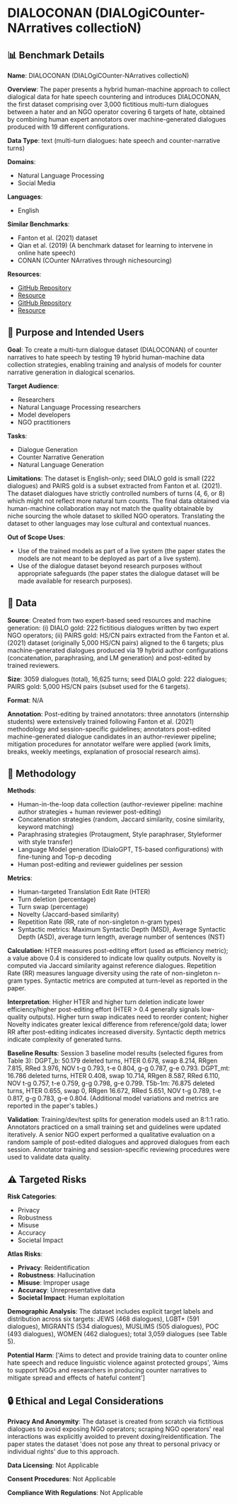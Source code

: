 # DIALOCONAN (DIALOgiCOunter-NArratives collectioN)

## 📊 Benchmark Details

**Name**: DIALOCONAN (DIALOgiCOunter-NArratives collectioN)

**Overview**: The paper presents a hybrid human-machine approach to collect dialogical data for hate speech countering and introduces DIALOCONAN, the first dataset comprising over 3,000 fictitious multi-turn dialogues between a hater and an NGO operator covering 6 targets of hate, obtained by combining human expert annotators over machine-generated dialogues produced with 19 different configurations.

**Data Type**: text (multi-turn dialogues: hate speech and counter-narrative turns)

**Domains**:
- Natural Language Processing
- Social Media

**Languages**:
- English

**Similar Benchmarks**:
- Fanton et al. (2021) dataset
- Qian et al. (2019) (A benchmark dataset for learning to intervene in online hate speech)
- CONAN (COunter NArratives through nichesourcing)

**Resources**:
- [GitHub Repository](https://github.com/marcoguerini/CONAN)
- [Resource](https://getthetrollsout.org/stoppinghate)
- [GitHub Repository](https://github.com/PrithivirajDamodaran/Styleformer)
- [Resource](https://arxiv.org/abs/2211.03433)

## 🎯 Purpose and Intended Users

**Goal**: To create a multi-turn dialogue dataset (DIALOCONAN) of counter narratives to hate speech by testing 19 hybrid human-machine data collection strategies, enabling training and analysis of models for counter narrative generation in dialogical scenarios.

**Target Audience**:
- Researchers
- Natural Language Processing researchers
- Model developers
- NGO practitioners

**Tasks**:
- Dialogue Generation
- Counter Narrative Generation
- Natural Language Generation

**Limitations**: The dataset is English-only; seed DIALO gold is small (222 dialogues) and PAIRS gold is a subset extracted from Fanton et al. (2021). The dataset dialogues have strictly controlled numbers of turns (4, 6, or 8) which might not reflect more natural turn counts. The final data obtained via human-machine collaboration may not match the quality obtainable by niche sourcing the whole dataset to skilled NGO operators. Translating the dataset to other languages may lose cultural and contextual nuances.

**Out of Scope Uses**:
- Use of the trained models as part of a live system (the paper states the models are not meant to be deployed as part of a live system).
- Use of the dialogue dataset beyond research purposes without appropriate safeguards (the paper states the dialogue dataset will be made available for research purposes).

## 💾 Data

**Source**: Created from two expert-based seed resources and machine generation: (i) DIALO gold: 222 fictitious dialogues written by two expert NGO operators; (ii) PAIRS gold: HS/CN pairs extracted from the Fanton et al. (2021) dataset (originally 5,000 HS/CN pairs) aligned to the 6 targets; plus machine-generated dialogues produced via 19 hybrid author configurations (concatenation, paraphrasing, and LM generation) and post-edited by trained reviewers.

**Size**: 3059 dialogues (total), 16,625 turns; seed DIALO gold: 222 dialogues; PAIRS gold: 5,000 HS/CN pairs (subset used for the 6 targets).

**Format**: N/A

**Annotation**: Post-editing by trained annotators: three annotators (internship students) were extensively trained following Fanton et al. (2021) methodology and session-specific guidelines; annotators post-edited machine-generated dialogue candidates in an author-reviewer pipeline; mitigation procedures for annotator welfare were applied (work limits, breaks, weekly meetings, explanation of prosocial research aims).

## 🔬 Methodology

**Methods**:
- Human-in-the-loop data collection (author-reviewer pipeline: machine author strategies + human reviewer post-editing)
- Concatenation strategies (random, Jaccard similarity, cosine similarity, keyword matching)
- Paraphrasing strategies (Protaugment, Style paraphraser, Styleformer with style transfer)
- Language Model generation (DialoGPT, T5-based configurations) with fine-tuning and Top-p decoding
- Human post-editing and reviewer guidelines per session

**Metrics**:
- Human-targeted Translation Edit Rate (HTER)
- Turn deletion (percentage)
- Turn swap (percentage)
- Novelty (Jaccard-based similarity)
- Repetition Rate (RR, rate of non-singleton n-gram types)
- Syntactic metrics: Maximum Syntactic Depth (MSD), Average Syntactic Depth (ASD), average turn length, average number of sentences (NST)

**Calculation**: HTER measures post-editing effort (used as efficiency metric); a value above 0.4 is considered to indicate low quality outputs. Novelty is computed via Jaccard similarity against reference dialogues. Repetition Rate (RR) measures language diversity using the rate of non-singleton n-gram types. Syntactic metrics are computed at turn-level as reported in the paper.

**Interpretation**: Higher HTER and higher turn deletion indicate lower efficiency/higher post-editing effort (HTER > 0.4 generally signals low-quality outputs). Higher turn swap indicates need to reorder content; higher Novelty indicates greater lexical difference from reference/gold data; lower RR after post-editing indicates increased diversity. Syntactic depth metrics indicate complexity of generated turns.

**Baseline Results**: Session 3 baseline model results (selected figures from Table 3): DGPT_b: 50.179 deleted turns, HTER 0.678, swap 8.214, RRgen 7.815, RRed 3.976, NOV t-g 0.793, t-e 0.804, g-g 0.787, g-e 0.793. DGPT_mt: 16.786 deleted turns, HTER 0.408, swap 10.714, RRgen 8.587, RRed 6.110, NOV t-g 0.757, t-e 0.759, g-g 0.798, g-e 0.799. T5b-1m: 76.875 deleted turns, HTER 0.655, swap 0, RRgen 16.672, RRed 5.651, NOV t-g 0.789, t-e 0.817, g-g 0.783, g-e 0.804. (Additional model variations and metrics are reported in the paper's tables.)

**Validation**: Training/dev/test splits for generation models used an 8:1:1 ratio. Annotators practiced on a small training set and guidelines were updated iteratively. A senior NGO expert performed a qualitative evaluation on a random sample of post-edited dialogues and approved dialogues from each session. Annotator training and session-specific reviewing procedures were used to validate data quality.

## ⚠️ Targeted Risks

**Risk Categories**:
- Privacy
- Robustness
- Misuse
- Accuracy
- Societal Impact

**Atlas Risks**:
- **Privacy**: Reidentification
- **Robustness**: Hallucination
- **Misuse**: Improper usage
- **Accuracy**: Unrepresentative data
- **Societal Impact**: Human exploitation

**Demographic Analysis**: The dataset includes explicit target labels and distribution across six targets: JEWS (468 dialogues), LGBT+ (591 dialogues), MIGRANTS (534 dialogues), MUSLIMS (505 dialogues), POC (493 dialogues), WOMEN (462 dialogues); total 3,059 dialogues (see Table 5).

**Potential Harm**: ['Aims to detect and provide training data to counter online hate speech and reduce linguistic violence against protected groups', 'Aims to support NGOs and researchers in producing counter narratives to mitigate spread and effects of hateful content']

## 🔒 Ethical and Legal Considerations

**Privacy And Anonymity**: The dataset is created from scratch via fictitious dialogues to avoid exposing NGO operators; scraping NGO operators' real interactions was explicitly avoided to prevent doxing/reidentification. The paper states the dataset 'does not pose any threat to personal privacy or individual rights' due to this approach.

**Data Licensing**: Not Applicable

**Consent Procedures**: Not Applicable

**Compliance With Regulations**: Not Applicable
